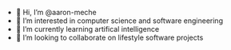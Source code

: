 - 👋 Hi, I’m @aaron-meche
- 👀 I’m interested in computer science and software engineering
- 🌱 I’m currently learning artifical intelligence
- 💞️ I’m looking to collaborate on lifestyle software projects

<!---
aaron-meche/aaron-meche is a ✨ special ✨ repository because its `README.md` (this file) appears on your GitHub profile.
You can click the Preview link to take a look at your changes.
--->
